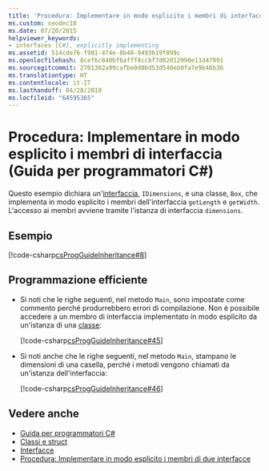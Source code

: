 ```yaml
---
title: 'Procedura: Implementare in modo esplicito i membri di interfaccia - Guida per programmatori C#'
ms.custom: seodec18
ms.date: 07/20/2015
helpviewer_keywords:
- interfaces [C#], explicitly implementing
ms.assetid: 514cde76-f981-474e-8b40-9493619f899c
ms.openlocfilehash: 8cef6c840bf6afff8ccbf7d02012990e11d47991
ms.sourcegitcommit: 2701302a99cafbe0d86d53d540eb0fa7e9b46b36
ms.translationtype: HT
ms.contentlocale: it-IT
ms.lasthandoff: 04/28/2019
ms.locfileid: "64595365"
---
```

# <a name="how-to-explicitly-implement-interface-members-c-programming-guide"></a>Procedura: Implementare in modo esplicito i membri di interfaccia (Guida per programmatori C#)
Questo esempio dichiara un'[interfaccia](../../../csharp/language-reference/keywords/interface.md), `IDimensions`, e una classe, `Box`, che implementa in modo esplicito i membri dell'interfaccia `getLength` e `getWidth`. L'accesso ai membri avviene tramite l'istanza di interfaccia `dimensions`.  
  
## <a name="example"></a>Esempio  
 [!code-csharp[csProgGuideInheritance#8](~/samples/snippets/csharp/VS_Snippets_VBCSharp/csProgGuideInheritance/CS/Inheritance.cs#8)]  
  
## <a name="robust-programming"></a>Programmazione efficiente  
  
- Si noti che le righe seguenti, nel metodo `Main`, sono impostate come commento perché produrrebbero errori di compilazione. Non è possibile accedere a un membro di interfaccia implementato in modo esplicito da un'istanza di una [classe](../../../csharp/language-reference/keywords/class.md):  
  
     [!code-csharp[csProgGuideInheritance#45](~/samples/snippets/csharp/VS_Snippets_VBCSharp/csProgGuideInheritance/CS/Inheritance.cs#45)]  
  
- Si noti anche che le righe seguenti, nel metodo `Main`, stampano le dimensioni di una casella, perché i metodi vengono chiamati da un'istanza dell'interfaccia:  
  
     [!code-csharp[csProgGuideInheritance#46](~/samples/snippets/csharp/VS_Snippets_VBCSharp/csProgGuideInheritance/CS/Inheritance.cs#46)]  
  
## <a name="see-also"></a>Vedere anche

- [Guida per programmatori C#](../../../csharp/programming-guide/index.md)
- [Classi e struct](../../../csharp/programming-guide/classes-and-structs/index.md)
- [Interfacce](../../../csharp/programming-guide/interfaces/index.md)
- [Procedura: Implementare in modo esplicito i membri di due interfacce](../../../csharp/programming-guide/interfaces/how-to-explicitly-implement-members-of-two-interfaces.md)
